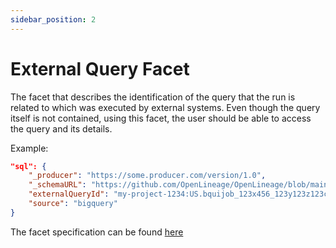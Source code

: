 ```yaml
---
sidebar_position: 2
---
```



# External Query Facet

The facet that describes the identification of the query that the run is related to which was executed by external systems. Even though the query itself is not contained, using this facet, the user should be able to access the query and its details.

Example:

```json
"sql": {
	"_producer": "https://some.producer.com/version/1.0",
    "_schemaURL": "https://github.com/OpenLineage/OpenLineage/blob/main/spec/facets/ExternalQueryRunFacet.json",
	"externalQueryId": "my-project-1234:US.bquijob_123x456_123y123z123c",
    "source": "bigquery"
}
```


The facet specification can be found [here](https://openlineage.io/spec/facets/1-0-0/ExternalQueryRunFacet.json)